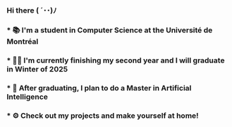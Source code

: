 ### Hi there **( ´･･)ﾉ**
### * 📚 I'm a student in Computer Science at the Université de Montréal
### * 👨‍🎓 I'm currently finishing my second year and I will graduate in Winter of 2025
### * 🧠 After graduating, I plan to do a Master in Artificial Intelligence
### * ⚙️ Check out my projects and make yourself at home!


<!--
**DarkZant/DarkZant** is a ✨ _special_ ✨ repository because its `README.md` (this file) appears on your GitHub profile.

Here are some ideas to get you started:

- 🔭 I’m currently working on ...
- 🌱 I’m currently learning ...
- 👯 I’m looking to collaborate on ...
- 🤔 I’m looking for help with ...
- 💬 Ask me about ...
- 📫 How to reach me: ...
- 😄 Pronouns: ...
- ⚡ Fun fact: ...
-->

